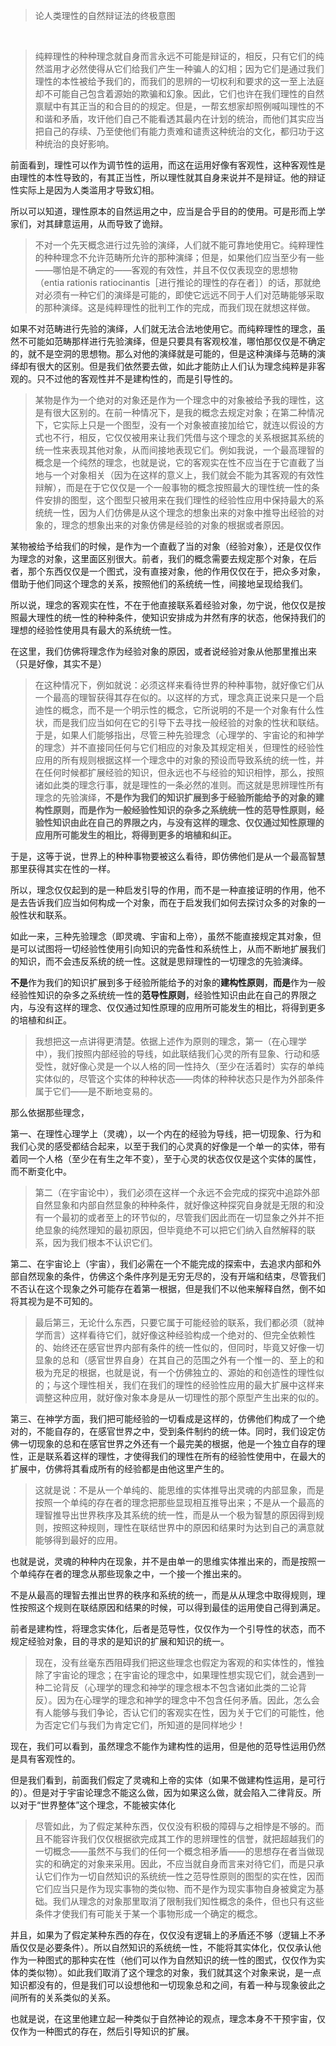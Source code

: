 <blockquote>论人类理性的自然辩证法的终极意图</blockquote><p><br></p><blockquote>纯粹理性的种种理念就自身而言永远不可能是辩证的，相反，只有它们的纯然滥用才必然使得从它们给我们产生一种骗人的幻相；因为它们是通过我们理性的本性被给予我们的，而我们的思辨的一切权利和要求的这一至上法庭却不可能自己包含着源始的欺骗和幻象。因此，它们也许在我们理性的自然禀赋中有其正当的和合目的的规定。但是，一帮玄想家却照例喊叫理性的不和谐和矛盾，攻讦他们自己不能看透其最内在计划的统治，而他们其实应当把自己的存续、乃至使他们有能力责难和谴责这种统治的文化，都归功于这种统治的良好影响。</blockquote><p>前面看到，理性可以作为调节性的运用，而这在运用好像有客观性，这种客观性是由理性的本性导致的，有其正当性，所以理性就其自身来说并不是辩证。他的辩证性实际上是因为人类滥用才导致幻相。</p><p>所以可以知道，理性原本的自然运用之中，应当是合乎目的的使用。可是形而上学家们，对其肆意运用，从而导致了诡辩。</p><blockquote>不对一个先天概念进行过先验的演绎，人们就不能可靠地使用它。纯粹理性的种种理念不允许范畴所允许的那种演绎；但是，如果他们应当至少有一些——哪怕是不确定的——客观的有效性，并且不仅仅表现空的思想物（entia rationis ratiocinantis［进行推论的理性的存在者］）的话，那就绝对必须有一种它们的演绎是可能的，即使它远远不同于人们对范畴能够采取的那种演绎。这是纯粹理性的批判工作的完成，而我们现在就想这样做。</blockquote><p>如果不对范畴进行先验的演绎，人们就无法合法地使用它。而纯粹理性的理念，虽然不可能如范畴那样进行先验演绎，但是只要具有客观校准，哪怕那仅仅是不确定的，就不是空洞的思想物。那么对他的演绎就是可能的，但是这种演绎与范畴的演绎却有很大的区别。但是我们依然要去做，如此才能防止人们认为理念纯粹是非客观的。只不过他的客观性并不是建构性的，而是引导性的。</p><blockquote>某物是作为一个绝对的对象还是作为一个理念中的对象被给予我的理性，这是有很大区别的。在前一种情况下，是我的概念去规定对象；在第二种情况下，它实际上只是一个图型，没有一个对象被直接加给它，就连以假设的方式也不行，相反，它仅仅被用来让我们凭借与这个理念的关系根据其系统的统一性来表现其他对象，从而间接地表现它们。例如我说，一个最高理智的概念是一个纯然的理念，也就是说，它的客观实在性不应当在于它直截了当地与一个对象相关（因为在这样的意义上，我们就会不能为其客观的有效性辩解），而是在于它仅仅是一个一般事物的概念按照最大的理性统一性的条件安排的图型，这个图型只被用来在我们理性的经验性应用中保持最大的系统统一性，因为人们仿佛是从这个理念的想象出来的对象中推导出经验的对象的，理念的想象出来的对象仿佛是经验的对象的根据或者原因。</blockquote><p>某物被给予给我们的时候，是作为一个直截了当的对象（经验对象），还是仅仅作为理念的对象，这里面区别很大。前者，我们的概念需要去规定那个对象，在后者，那个东西仅仅是一个图式，没有直接对象，他的作用仅仅在于，把众多对象，借助于他们同这个理念的关系，按照他们的系统统一性，间接地呈现给我们。</p><p>所以说，理念的客观实在性，不在于他直接联系着经验对象，勿宁说，他仅仅是按照最大理性的统一性的种种条件，使知识安排成为井然有序的状态，他保持我们的理想的经验性使用具有最大的系统统一性。</p><p>在这里，我们仿佛将理念作为经验对象的原因，或者说经验对象从他那里推出来（只是好像，其实不是）</p><blockquote>在这种情况下，例如就说：必须这样来看待世界的种种事物，就好像它们从一个最高的理智获得其存在似的。以这样的方式，理念真正说来只是一个启迪性的概念，而不是一个明示性的概念，它所说明的不是一个对象有什么性状，而是我们应当如何在它的引导下去寻找一般经验的对象的性状和联结。于是，如果人们能够指出，尽管三种先验理念（心理学的、宇宙论的和神学的理念）并不直接同任何与它们相应的对象及其规定相关，但理性的经验性应用的所有规则根据这样一个理念中的对象的预设而导致系统的统一性，并在任何时候都扩展经验的知识，但永远也不与经验的知识相悖，那么，按照诸如此类的理念行事，就是理性的一条必然的准则。而这就是思辨理性所有理念的先验演绎，<b>不是作为我们的知识扩展到多于经验所能给予的对象的建构性原则，而是作为一般经验性知识的杂多之系统统一性的范导性原则，经验性知识由此在自己的界限之内，与没有这样的理念、仅仅通过知性原理的应用所可能发生的相比，将得到更多的培植和纠正。</b></blockquote><p>于是，这等于说，世界上的种种事物要被这么看待，即仿佛他们是从一个最高智慧那里获得其实在性的一样。</p><p>所以，理念仅仅起到的是一种启发引导的作用，而不是一种直接证明的作用，他不是去告诉我们应当如何构成一个对象，而在于启发我们如何去探讨众多的对象的一般性状和联系。</p><p>如此一来，三种先验理念（即灵魂、宇宙和上帝），虽然不能直接规定其对象，但是可以试图将一切经验性使用引向知识的完备性和系统性上，从而不断地扩展我们的知识，而不会违反系统的统一性。这就是思辩理性的一切理念的先验演绎。</p><p><b>不是</b>作为我们的知识扩展到多于经验所能给予的对象的<b>建构性原则</b>，<b>而是</b>作为一般经验性知识的杂多之系统统一性的<b>范导性原则</b>，经验性知识由此在自己的界限之内，与没有这样的理念、仅仅通过知性原理的应用所可能发生的相比，将得到更多的培植和纠正。</p><blockquote>我想把这一点讲得更清楚。依据上述作为原则的理念，第一（在心理学中），我们按照内部经验的导线，如此联结我们心灵的所有显象、行动和感受性，就好像心灵是一个以人格的同一性持久（至少在活着时）实存的单纯实体似的，尽管这个实体的种种状态——肉体的种种状态只是作为外部条件属于它们——是不断地变易的。</blockquote><p>那么依据那些理念，</p><p>第一、在理性心理学上（灵魂），以一个内在的经验为导线，把一切现象、行为和我们心灵的感受都结合起来，以至于我们的心灵真的好像是一个单一的实体，带有着同一个人格（至少在有生之年不变），至于心灵的状态仅仅是这个实体的属性，而不断变化中。</p><blockquote>第二（在宇宙论中），我们必须在这样一个永远不会完成的探究中追踪外部自然显象和内部自然显象的种种条件，就好像这种探究自身就是无限的和没有一个最初的或者至上的环节似的，尽管我们因此而在一切显象之外并不拒绝显象的纯然理知的最初原因，但毕竟绝不可以把它们纳入自然解释的联系，因为我们根本不认识它们。</blockquote><p>第二、在宇宙论上（宇宙），我们必需在一个不能完成的探索中，去追求内部和外部自然现象的条件，仿佛这个条件序列是无穷无尽的，没有开端和结束，尽管我们不否认在这个现象之外可能存在着第一根据，但是我们不以他来解释自然，倒不如将其视为是不可知的。</p><blockquote>最后第三，无论什么东西，只要它属于可能经验的联系，我们都必须（就神学而言）这样看待它们，就好像这种经验构成一个绝对的、但完全依赖性的、始终还在感官世界内部有条件的统一性似的，但同时，毕竟又好像一切显象的总和（感官世界自身）在其自己的范围之外有一个惟一的、至上的和极为充足的根据，也就是说，有一个仿佛独立的、源始的和创造性的理性似的；与这个理性相关，我们在我们的理性的经验性应用的最大扩展中这样来调整这种应用，就好像对象本身是从一切理性的那个原型产生出来的似的。</blockquote><p>第三、在神学方面，我们把可能经验的一切看成是这样的，仿佛他们构成了一个绝对的，不能自存的，在感官世界之中，受到条件制约的统一体。同时，我们设定仿佛一切现象的总和在感官世界之外还有一个最完美的根据，他是一个独立自存的理性，正是联系着这样的理性，才使得我们的理性在所有的经验性使用中，在最大的扩展中，仿佛将其看成所有的经验都是由他这里产生的。</p><blockquote>这就是说：不是从一个单纯的、能思维的实体推导出灵魂的内部显象，而是按照一个单纯的存在者的理念把那些显现相互推导出来；不是从一个最高的理智推导出世界秩序及其系统的统一性，而是从一个极为智慧的原因得到规则，按照这种规则，理性在联结世界中的原因和结果时为达到自己的满意就能够得到最好的应用。</blockquote><p>也就是说，灵魂的种种内在现象，并不是由单一的思维实体推出来的，而是按照一个单纯存在者的理念从那些现象之中，一个接一个推出来的。</p><p>不是从最高的理智去推出世界的秩序和系统的统一，而是从从理念中取得规则，理性按照这个规则在联结原因和结果的时候，可以得到最佳的运用使自己得到满足。</p><p>前者是建构性，将理念实体化，后者是范导性，仅仅作为一个引导性的状态，而不规定经验对象，目的寻求的是知识的扩展和知识的统一。</p><blockquote>现在，没有丝毫东西阻碍我们把这些理念也假定为客观的和实体性的，惟独除了宇宙论的理念；在宇宙论的理念中，如果理性想实现它们，就会遇到一种二论背反（心理学的理念和神学的理念根本不包含诸如此类的二论背反）。因为在心理学的理念和神学的理念中不包含任何矛盾。因此，怎么会有人能够与我们争论，否认它们的客观实在性，因为关于它们的可能性，他为否定它们与我们为肯定它们，所知道的是同样地少！</blockquote><p>现在，我们可以看到，虽然理念不能作为建构性的运用，但是他的范导性运用仍然是具有客观性的。</p><p>但是我们看到，前面我们假定了灵魂和上帝的实体（如果不做建构性运用，是可行的）。但是对于宇宙论理念不能这么做，因为如果这么做，就会陷入二律背反。所以对于“世界整体”这个理念，不能被实体化</p><blockquote>尽管如此，为了假定某种东西，仅仅没有积极的障碍与之相悖是不够的。而且不能容许我们仅仅根据欲完成其工作的思辨理性的信誉，就把超越我们的一切概念——虽然不与我们的任何一个概念相矛盾——的思想存在者当做现实的和确定的对象来采用。因此，不应当就自身而言来对待它们，而是只承认它们作为一切自然知识的系统统一性之范导性原则的图型的实在性，因而它们应当只是作为现实事物的类似物、而不是作为现实事物自身被奠定为基础。我们从理念的对象那里取消了限制我们知性概念的条件，但也只有这些条件才使我们有可能关于某一个事物形成一个确定的概念。</blockquote><p>并且，如果为了假定某种东西的存在，仅仅没有逻辑上的矛盾还不够（逻辑上不矛盾仅仅是必要条件）。所以自然知识的系统统一性，不能将其实体化，仅仅承认他作为一种图式的那种实在性（他们可以作为自然知识的统一性的图式，仅仅作为实体的类似物）。如此我们取消了这个理念的对象，我们就其这个对象来说，是一点知识都没有的，但是我们可以设想他和一切现象总和之间，有着一种与现象彼此之间所有的关系类似的关系。</p><p>也就是说，在这里他建立起一种类似于自然神论的观点，理念本身不干预宇宙，仅仅作为一种图式的存在，然后引导知识的扩展。</p>